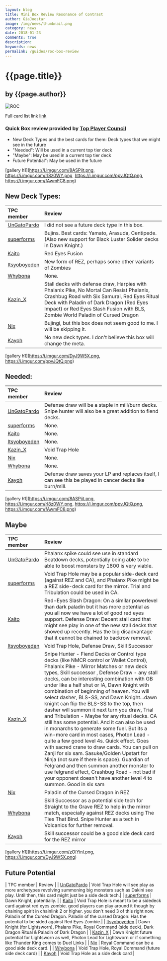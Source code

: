 ```yaml
---
layout: blog
title: Mini Box Review Resonance of Contrast
author: GiaJoestar
image: /img/news/thumbnail.png
category: news
date: 2018-01-23
comments: true
description: 
keywords: news
permalink: /guides/roc-box-review
---
```


# {{page.title}}
## by {{page.author}}

![ROC](https://i.imgur.com/KCl1rqR.png)

Full card list link [link](https:lol.com)

### Quick Box review provided by [Top Player Council](https://duellinksmeta.netlify.com/top-player-council/)

- New Deck Types and the best cards for them: Deck types that we might see in the future
- "Needed": Will be used in a current top tier deck
- "Maybe": May be used in a current top tier deck
- Future Potential": May be used in the future

[gallery h1](https://i.imgur.com/8ASPjit.png, https://i.imgur.com/rl8z0WY.png, https://i.imgur.com/ppvJQtQ.png, https://i.imgur.com/fAwmFC8.png)

## New Deck Types:

| TPC member | Review |
| :------- | :---- |
| [UnGatoPardo](https://duellinksmeta.netlify.com/authors/ungatopardo.html) | I did not see a future deck type in this box. |
| [superforms](https://duellinksmeta.netlify.com/authors/superforms.html) | Bujins. Best cards: Yamato, Arasuda, Centipede. (Also new support for Black Luster Solider decks in Dawn Knight.) | 
| [Kaito](https://duellinksmeta.netlify.com/authors/kaito.html) | Red Eyes Fusion |
| [Itsyoboyeden](https://duellinksmeta.netlify.com/authors/itsyoboyeden.html) | New form of REZ, perhaps some other variants of Zombies |
| [Whybona](https://duellinksmeta.netlify.com/authors/Whybona.html) | None. |
| [Kazin_X](https://duellinksmeta.netlify.com/authors/kazinx.html) | Stall decks with defense draw, Harpies with Phalanix Pike, No Mortal Can Resist Phalanix, Crashbug Road with Six Samurai, Red Eyes Ritual Deck with Paladin of Dark Dragon (Red Eyes Impact) or Red Eyes Slash Fusion with BLS, Zombie World Paladin of Cursed Dragon |
| [Nix](https://duellinksmeta.netlify.com/authors/nix.html) | Bujingi, but this box does not seem good to me. I will be skipping it. |
| [Kayoh](https://duellinksmeta.netlify.com/authors/Kayoh.html) | No new deck types. I don't believe this box will change the meta. |

[gallery h1](https://i.imgur.com/DyJ9W5X.png, https://i.imgur.com/ppvJQtQ.png)

## Needed:

| TPC member | Review |
| :------- | :---- |
| [UnGatoPardo](https://duellinksmeta.netlify.com/authors/ungatopardo.html) | Defense draw will be a staple in mill/burn decks. Snipe hunter will also be a great addition to fiend decks. |
| [superforms](https://duellinksmeta.netlify.com/authors/superforms.html) | None. |
| [Kaito](https://duellinksmeta.netlify.com/authors/kaito.html) | None. |
| [Itsyoboyeden](https://duellinksmeta.netlify.com/authors/itsyoboyeden.html) | None. |
| [Kazin_X](https://duellinksmeta.netlify.com/authors/kazinx.html) | Void Trap Hole |
| [Nix](https://duellinksmeta.netlify.com/authors/nix.html) | None. |
| [Whybona](https://duellinksmeta.netlify.com/authors/Whybona.html) | None. |
| [Kayoh](https://duellinksmeta.netlify.com/authors/Kayoh.html) | Defense draw saves your LP and replaces itself, I can see this be played in cancer decks like burn/mill. |

[gallery h1](https://i.imgur.com/8ASPjit.png, https://i.imgur.com/rl8z0WY.png, https://i.imgur.com/ppvJQtQ.png, https://i.imgur.com/fAwmFC8.png)

## Maybe

| TPC member | Review |
| :------- | :---- |
| [UnGatoPardo](https://duellinksmeta.netlify.com/authors/ungatopardo.html) | Phalanx spike could see use in standard Beatdown decks, potentially being able to be able to boost monsters by 1800 is very viable. |
| [superforms](https://duellinksmeta.netlify.com/authors/superforms.html) | Void Trap Hole may be a popular side-deck card (against REZ and CA), and Phalanx Pike might be a REZ side-deck card for the mirror. Trial and Tribulation could be used in CA. |
| [Kaito](https://duellinksmeta.netlify.com/authors/kaito.html) | Red-Eyes Slash Dragon: On a similar powerlevel than dark paladin but it has more potential as you all now we have a lot of good red eyes support. Defense Draw: Decent stall card that might see play in one of the new stall decks that showed up recently. Has the big disadvantage that it cannot be chained to backrow removal. |
| [Itsyoboyeden](https://duellinksmeta.netlify.com/authors/itsyoboyeden.html) | Void Trap Hole, Defense Draw, Skill Successor |
| [Kazin_X](https://duellinksmeta.netlify.com/authors/kazinx.html) | Snipe Hunter - Fiend Decks or Control type decks (like NMCR control or Wallet Control), Phalanix Pike - Mirror Matches or new deck types, Skill successor , Defense Draw - any stall decks, can be interesting combination with GB under like a half shut or IA, Dawn Knight with combination of beginning of heaven. You will select dasher, BLS-SS, and Dawn Knight...dawn knight can flip the BLS-SS to the top, then dasher will summon it next turn you draw, Trial and Tribulation - Maybe for any ritual decks. CA still has some potential. And it can also be used in monarchs to generate some fuel. But its a win-more card in most cases, Photon Lead - quite a few good level 4s. Quick effect. Goes with sacred crane to draw cards. You can pull on Zanji for six sam. Sasuke/Golden Upstart for Ninja (not sure if there is space). Guardian of Felgrand and then summon another monster to use felgrand effect, Crashbug Road - not bad if your opponent doesn't have another level 4 to summon. Good in six sam |
| [Nix](https://duellinksmeta.netlify.com/authors/nix.html) | Paladin of the Cursed Dragon in REZ |
| [Whybona](https://duellinksmeta.netlify.com/authors/Whybona.html) | Skill Successor as a potential side tech for Straight to the Grave REZ to help in the mirror match, especially against REZ decks using The Ties That Bind. Snipe Hunter as a tech in Volcanics for further removal. |
| [Kayoh](https://duellinksmeta.netlify.com/authors/Kayoh.html) | Skill successor could be a good side deck card for the REZ mirror |

[gallery h1](https://i.imgur.com/zOiYinI.png, https://i.imgur.com/DyJ9W5X.png)

## Future Potential

| TPC member | Review |
| [UnGatoPardo](https://duellinksmeta.netlify.com/authors/ungatopardo.html) | Void Trap Hole will see play as more archetypes revolving summoning big monsters such as Dakini see play. Until then, this card might just be a side deck tech.|
| [superforms](https://duellinksmeta.netlify.com/authors/superforms.html) | Dawn Knight, potentially. |
| [Kaito](https://duellinksmeta.netlify.com/authors/kaito.html) | Void Trap Hole is meant to be a sidedeck card against red eyes zombie. good players can play around it though by chaining spirit in chainlink 2 or higher. you don't need 3 of this right now. Paladin of the Cursed Dragon.  Paladin of the cursed Dragon: Has the potential to be sided against Red Eyes Zombie.|
| [Itsyoboyeden](https://duellinksmeta.netlify.com/authors/itsyoboyeden.html) | Dawn Knight (for Lightsworn), Phalanx Pike, Royal Command (side deck), Dark Dragon Ritual & Paladin of Dark Dragon |
| [Kazin_X](https://duellinksmeta.netlify.com/authors/kazinx.html) | Dawn Knight future potential for Lightsworn as well, Photon Lead for Lightsworn or if something like Thunder King comes to Duel Links |
| [Nix](https://duellinksmeta.netlify.com/authors/nix.html) | Royal Command can be a good side deck card. |
| [Whybona](https://duellinksmeta.netlify.com/authors/Whybona.html) | Void Trap Hole, Royal Command (future side deck card) |
| [Kayoh](https://duellinksmeta.netlify.com/authors/Kayoh.html) | Void Trap Hole as a side deck card |